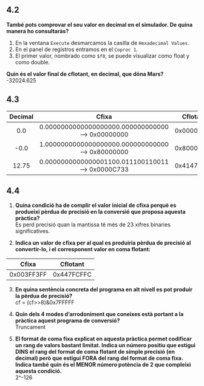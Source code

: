 ## 4.2
**També pots comprovar el seu valor en decimal en el simulador. De quina manera ho consultaràs?**    

1.  En la ventana `Execute` desmarcamos la casilla de `Hexadecimal Values`.
2.  En el panel de registros entramos en el `Coproc 1`.
3.  El primer valor, nombrado como `$f0`, se puede visualizar como float y como double.

**Quin és el valor final de cflotant, en decimal, que dóna Mars?**    
-32024.625

## 4.3
| Decimal |                       Cfixa                       |  Cflotant  |
|:-------:|:-------------------------------------------------:|:----------:|
|   0.0   | 0.0000000000000000000.000000000000 --> 0x00000000 | 0x00000000 |
|   -0.0  | 1.0000000000000000000.000000000000 --> 0x80000000 | 0x80000000 |
|  12.75  | 0.0000000000000001100.011100110011 --> 0x0000C733 | 0x41473300 |

## 4.4
1.  **Quina condició ha de complir el valor inicial de cfixa perquè es produeixi
pèrdua de precisió en la conversió que proposa aquesta pràctica?**   
Es perd precisió quan la mantissa té més de 23 xifres binaries significatives.   

2.  **Indica un valor de cfixa per al qual es produiria pèrdua de precisió al convertir-lo, i el corresponent valor en coma flotant:**    

|    Cfixa   |  Cflotant  |
|:----------:|:----------:|
| 0x003FF3FF | 0x447FCFFC |

3.  **En quina sentència concreta del programa en alt nivell es pot produir la pèrdua de precisió?**   
cf = (cf>>8)&0x7FFFFF   

4.  **Quin dels 4 modes d’arrodoniment que coneixes està portant a la pràctica aquest programa de conversió?**    
Truncament  

5.  **El format de coma fixa explicat en aquesta pràctica permet codificar un rang de valors bastant limitat. Indica un número positiu que estigui DINS el rang del format de coma flotant de simple precisió (en decimal) però que estigui FORA del rang del format de coma fixa. Indica també quin és el MENOR número potència de 2 que compleixi aquesta condició.**   
2^-126
